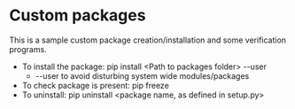# Custom packages

This is a sample custom package creation/installation and some verification programs.

* To install the package: pip install \<Path to packages folder\> --user
    - --user to avoid disturbing system wide modules/packages
* To check package is present: pip freeze
* To uninstall: pip uninstall <package name, as defined in setup.py>


